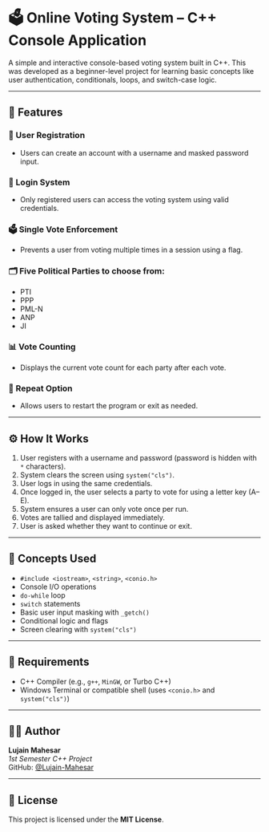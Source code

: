 # 🗳️ Online Voting System – C++ Console Application

A simple and interactive console-based voting system built in C++. This was developed as a beginner-level project for learning basic concepts like user authentication, conditionals, loops, and switch-case logic.

---

## 📌 Features

### 👤 User Registration
- Users can create an account with a username and masked password input.

### 🔐 Login System
- Only registered users can access the voting system using valid credentials.

### 🗳️ Single Vote Enforcement
- Prevents a user from voting multiple times in a session using a flag.

### 🗂️ Five Political Parties to choose from:
- PTI  
- PPP  
- PML-N  
- ANP  
- JI

### 📊 Vote Counting
- Displays the current vote count for each party after each vote.

### 🔁 Repeat Option
- Allows users to restart the program or exit as needed.

---

## ⚙️ How It Works

1. User registers with a username and password (password is hidden with `*` characters).
2. System clears the screen using `system("cls")`.
3. User logs in using the same credentials.
4. Once logged in, the user selects a party to vote for using a letter key (A–E).
5. System ensures a user can only vote once per run.
6. Votes are tallied and displayed immediately.
7. User is asked whether they want to continue or exit.

---

## 🧠 Concepts Used

- `#include <iostream>`, `<string>`, `<conio.h>`
- Console I/O operations
- `do-while` loop
- `switch` statements
- Basic user input masking with `_getch()`
- Conditional logic and flags
- Screen clearing with `system("cls")`

---

## 🔧 Requirements

- C++ Compiler (e.g., `g++`, `MinGW`, or Turbo C++)
- Windows Terminal or compatible shell (uses `<conio.h>` and `system("cls")`)

---

## 🧑‍💻 Author

**Lujain Mahesar**  
*1st Semester C++ Project*  
GitHub: [@Lujain-Mahesar](https://github.com/Lujain-Mahesar)

---

## 📄 License

This project is licensed under the **MIT License**.

